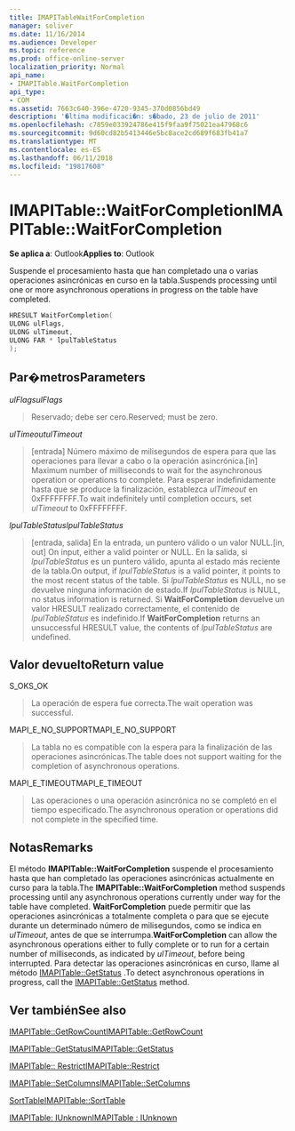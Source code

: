 ```yaml
---
title: IMAPITableWaitForCompletion
manager: soliver
ms.date: 11/16/2014
ms.audience: Developer
ms.topic: reference
ms.prod: office-online-server
localization_priority: Normal
api_name:
- IMAPITable.WaitForCompletion
api_type:
- COM
ms.assetid: 7663c640-396e-4720-9345-370d0856bd49
description: '�ltima modificaci�n: s�bado, 23 de julio de 2011'
ms.openlocfilehash: c7859e033924786e415f9faa9f75021ea47968c6
ms.sourcegitcommit: 9d60cd82b5413446e5bc8ace2cd689f683fb41a7
ms.translationtype: MT
ms.contentlocale: es-ES
ms.lasthandoff: 06/11/2018
ms.locfileid: "19817608"
---
```

# <a name="imapitablewaitforcompletion"></a><span data-ttu-id="55456-103">IMAPITable::WaitForCompletion</span><span class="sxs-lookup"><span data-stu-id="55456-103">IMAPITable::WaitForCompletion</span></span>

  
  
<span data-ttu-id="55456-104">**Se aplica a**: Outlook</span><span class="sxs-lookup"><span data-stu-id="55456-104">**Applies to**: Outlook</span></span> 
  
<span data-ttu-id="55456-105">Suspende el procesamiento hasta que han completado una o varias operaciones asincrónicas en curso en la tabla.</span><span class="sxs-lookup"><span data-stu-id="55456-105">Suspends processing until one or more asynchronous operations in progress on the table have completed.</span></span>
  
```cpp
HRESULT WaitForCompletion(
ULONG ulFlags,
ULONG ulTimeout,
ULONG FAR * lpulTableStatus
);
```

## <a name="parameters"></a><span data-ttu-id="55456-106">Par�metros</span><span class="sxs-lookup"><span data-stu-id="55456-106">Parameters</span></span>

 <span data-ttu-id="55456-107">_ulFlags_</span><span class="sxs-lookup"><span data-stu-id="55456-107">_ulFlags_</span></span>
  
> <span data-ttu-id="55456-108">Reservado; debe ser cero.</span><span class="sxs-lookup"><span data-stu-id="55456-108">Reserved; must be zero.</span></span>
    
 <span data-ttu-id="55456-109">_ulTimeout_</span><span class="sxs-lookup"><span data-stu-id="55456-109">_ulTimeout_</span></span>
  
> <span data-ttu-id="55456-110">[entrada] Número máximo de milisegundos de espera para que las operaciones para llevar a cabo o la operación asincrónica.</span><span class="sxs-lookup"><span data-stu-id="55456-110">[in] Maximum number of milliseconds to wait for the asynchronous operation or operations to complete.</span></span> <span data-ttu-id="55456-111">Para esperar indefinidamente hasta que se produce la finalización, establezca _ulTimeout_ en 0xFFFFFFFF.</span><span class="sxs-lookup"><span data-stu-id="55456-111">To wait indefinitely until completion occurs, set  _ulTimeout_ to 0xFFFFFFFF.</span></span> 
    
 <span data-ttu-id="55456-112">_lpulTableStatus_</span><span class="sxs-lookup"><span data-stu-id="55456-112">_lpulTableStatus_</span></span>
  
> <span data-ttu-id="55456-113">[entrada, salida] En la entrada, un puntero válido o un valor NULL.</span><span class="sxs-lookup"><span data-stu-id="55456-113">[in, out] On input, either a valid pointer or NULL.</span></span> <span data-ttu-id="55456-114">En la salida, si _lpulTableStatus_ es un puntero válido, apunta al estado más reciente de la tabla.</span><span class="sxs-lookup"><span data-stu-id="55456-114">On output, if  _lpulTableStatus_ is a valid pointer, it points to the most recent status of the table.</span></span> <span data-ttu-id="55456-115">Si _lpulTableStatus_ es NULL, no se devuelve ninguna información de estado.</span><span class="sxs-lookup"><span data-stu-id="55456-115">If  _lpulTableStatus_ is NULL, no status information is returned.</span></span> <span data-ttu-id="55456-116">Si **WaitForCompletion** devuelve un valor HRESULT realizado correctamente, el contenido de _lpulTableStatus_ es indefinido.</span><span class="sxs-lookup"><span data-stu-id="55456-116">If **WaitForCompletion** returns an unsuccessful HRESULT value, the contents of  _lpulTableStatus_ are undefined.</span></span> 
    
## <a name="return-value"></a><span data-ttu-id="55456-117">Valor devuelto</span><span class="sxs-lookup"><span data-stu-id="55456-117">Return value</span></span>

<span data-ttu-id="55456-118">S_OK</span><span class="sxs-lookup"><span data-stu-id="55456-118">S_OK</span></span> 
  
> <span data-ttu-id="55456-119">La operación de espera fue correcta.</span><span class="sxs-lookup"><span data-stu-id="55456-119">The wait operation was successful.</span></span>
    
<span data-ttu-id="55456-120">MAPI_E_NO_SUPPORT</span><span class="sxs-lookup"><span data-stu-id="55456-120">MAPI_E_NO_SUPPORT</span></span> 
  
> <span data-ttu-id="55456-121">La tabla no es compatible con la espera para la finalización de las operaciones asincrónicas.</span><span class="sxs-lookup"><span data-stu-id="55456-121">The table does not support waiting for the completion of asynchronous operations.</span></span>
    
<span data-ttu-id="55456-122">MAPI_E_TIMEOUT</span><span class="sxs-lookup"><span data-stu-id="55456-122">MAPI_E_TIMEOUT</span></span> 
  
> <span data-ttu-id="55456-123">Las operaciones o una operación asincrónica no se completó en el tiempo especificado.</span><span class="sxs-lookup"><span data-stu-id="55456-123">The asynchronous operation or operations did not complete in the specified time.</span></span>
    
## <a name="remarks"></a><span data-ttu-id="55456-124">Notas</span><span class="sxs-lookup"><span data-stu-id="55456-124">Remarks</span></span>

<span data-ttu-id="55456-125">El método **IMAPITable::WaitForCompletion** suspende el procesamiento hasta que han completado las operaciones asincrónicas actualmente en curso para la tabla.</span><span class="sxs-lookup"><span data-stu-id="55456-125">The **IMAPITable::WaitForCompletion** method suspends processing until any asynchronous operations currently under way for the table have completed.</span></span> <span data-ttu-id="55456-126">**WaitForCompletion** puede permitir que las operaciones asincrónicas a totalmente completa o para que se ejecute durante un determinado número de milisegundos, como se indica en _ulTimeout_, antes de que se interrumpa.</span><span class="sxs-lookup"><span data-stu-id="55456-126">**WaitForCompletion** can allow the asynchronous operations either to fully complete or to run for a certain number of milliseconds, as indicated by  _ulTimeout_, before being interrupted.</span></span> <span data-ttu-id="55456-127">Para detectar las operaciones asincrónicas en curso, llame al método [IMAPITable::GetStatus](imapitable-getstatus.md) .</span><span class="sxs-lookup"><span data-stu-id="55456-127">To detect asynchronous operations in progress, call the [IMAPITable::GetStatus](imapitable-getstatus.md) method.</span></span> 
  
## <a name="see-also"></a><span data-ttu-id="55456-128">Ver también</span><span class="sxs-lookup"><span data-stu-id="55456-128">See also</span></span>



[<span data-ttu-id="55456-129">IMAPITable::GetRowCount</span><span class="sxs-lookup"><span data-stu-id="55456-129">IMAPITable::GetRowCount</span></span>](imapitable-getrowcount.md)
  
[<span data-ttu-id="55456-130">IMAPITable::GetStatus</span><span class="sxs-lookup"><span data-stu-id="55456-130">IMAPITable::GetStatus</span></span>](imapitable-getstatus.md)
  
[<span data-ttu-id="55456-131">IMAPITable:: Restrict</span><span class="sxs-lookup"><span data-stu-id="55456-131">IMAPITable::Restrict</span></span>](imapitable-restrict.md)
  
[<span data-ttu-id="55456-132">IMAPITable::SetColumns</span><span class="sxs-lookup"><span data-stu-id="55456-132">IMAPITable::SetColumns</span></span>](imapitable-setcolumns.md)
  
[<span data-ttu-id="55456-133">SortTable</span><span class="sxs-lookup"><span data-stu-id="55456-133">IMAPITable::SortTable</span></span>](imapitable-sorttable.md)
  
[<span data-ttu-id="55456-134">IMAPITable: IUnknown</span><span class="sxs-lookup"><span data-stu-id="55456-134">IMAPITable : IUnknown</span></span>](imapitableiunknown.md)

